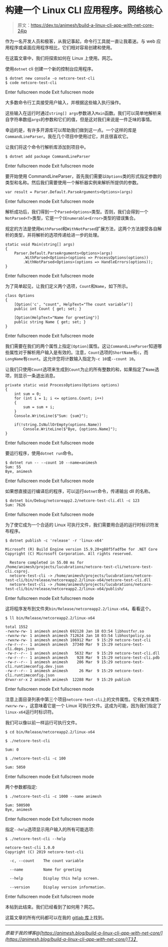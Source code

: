 # 构建一个 Linux CLI 应用程序。网络核心

> 原文：<https://dev.to/animesh/build-a-linux-cli-app-with-net-core-24jp>

作为一名开发人员和极客，从我记事起，命令行工具就一直让我着迷。与 web 应用程序或桌面应用程序相比，它们相对容易创建和使用。

在这篇文章中，我们将探索如何在 Linux 上使用。网芯。

使用`dotnet` cli 创建一个新的控制台应用程序。

```
$ dotnet new console -o netcore-test-cli
$ code netcore-test-cli 
```

Enter fullscreen mode Exit fullscreen mode

大多数命令行工具接受用户输入，并根据这些输入执行操作。

这些输入在运行时通过`string[] args`参数进入`Main`函数。我们可以简单地解析来自字符串数组`args`的参数和它们的值，但是这对我们来说是一件乏味的事情。

幸运的是，有许多开源库可以帮助我们做到这一点。一个这样的库是`CommandLineParser`。我在几个项目中使用过它，并且很喜欢它。

让我们将这个命令行解析库添加到项目中。

```
$ dotnet add package CommandLineParser 
```

Enter fullscreen mode Exit fullscreen mode

要开始使用 CommandLineParser，首先我们需要以`Options`类的形式指定参数的类型和名称。然后我们需要使用一个解析器实例来解析所提供的参数。

```
var result = Parser.Default.ParseArguments<Options>(args) 
```

Enter fullscreen mode Exit fullscreen mode

解析成功后，我们得到一个`Parsed<Options>`类型。否则，我们会得到一个`NotParsed<T>`类型，它是一个`IEnumerable<Error>`类型的错误集合。

规定的方法是使用`WithParsed`和`WithNotParsed`扩展方法，这两个方法接受各自解析的类型，并将解析的选项传递给进一步的处理。

```
static void Main(string[] args)
{
    Parser.Default.ParseArguments<Options>(args)
        .WithParsed<Options>(options => ProcessOptions(options))
        .WithNotParsed<Options>(options => HandleErrors(options));
} 
```

Enter fullscreen mode Exit fullscreen mode

为了简单起见，让我们定义两个选项，`Count`和`Name`，如下所示。

```
class Options
{
    [Option('c', "count", HelpText="The count variable")]
    public int Count { get; set; }

    [Option(HelpText="Name for greeting")]
    public string Name { get; set; }
} 
```

Enter fullscreen mode Exit fullscreen mode

我们需要在我们的两个属性上指定`[Option]`属性。这让`CommandLineParser`知道哪些属性对于解析用户输入是有效的。注意，`Count`选项的`ShortName`有`c`，而`LongName`有`count`。这允许您将计数输入指定为`-c 10`或`--count 10`。

让我们只使用`Count`选项来生成到`Count`为止的所有整数的和，如果指定了`Name`选项，则显示一条退出消息。

```
private static void ProcessOptions(Options options)
{
    int sum = 0;
    for (int i = 1; i <= options.Count; i++)
    {
        sum = sum + i;
    }
    Console.WriteLine($"Sum: {sum}");

    if(!string.IsNullOrEmpty(options.Name))
        Console.WriteLine($"Bye, {options.Name}");
} 
```

Enter fullscreen mode Exit fullscreen mode

要运行程序，使用`dotnet run`命令。

```
$ dotnet run -- --count 10 --name=animesh
Sum: 55
Bye, animesh 
```

Enter fullscreen mode Exit fullscreen mode

如果想直接运行编译后的程序，可以运行`dotnet`命令，传递输出 dll 的名称。

```
$ dotnet bin/Debug/netcoreapp2.2/netcore-test-cli.dll -c 123
Sum: 7626 
```

Enter fullscreen mode Exit fullscreen mode

为了使它成为一个合适的 Linux 可执行文件，我们需要用合适的运行时标识符发布程序。

```
$ dotnet publish -c 'release' -r 'linux-x64'

Microsoft (R) Build Engine version 15.9.20+g88f5fadfbe for .NET Core
Copyright (C) Microsoft Corporation. All rights reserved.

  Restore completed in 55.08 ms for /home/animesh/projects/lucubrations/netcore-test-cli/netcore-test-cli.csproj.
  netcore-test-cli -> /home/animesh/projects/lucubrations/netcore-test-cli/bin/release/netcoreapp2.2/linux-x64/netcore-test-cli.dll
  netcore-test-cli -> /home/animesh/projects/lucubrations/netcore-test-cli/bin/release/netcoreapp2.2/linux-x64/publish/ 
```

Enter fullscreen mode Exit fullscreen mode

这将程序发布到文件夹`bin/Release/netcoreapp2.2/linux-x64`。看看这个。

```
$ ll bin/Release/netcoreapp2.2/linux-x64

total 1552
-rwxrw-rw- 1 animesh animesh 692128 Jan 18 03:54 libhostfxr.so
-rwxrw-rw- 1 animesh animesh 712624 Jan 18 03:54 libhostpolicy.so
-rwxrw-rw- 1 animesh animesh 106912 Mar  9 15:29 netcore-test-cli
-rw-r--r-- 1 animesh animesh  37340 Mar  9 15:29 netcore-test-cli.deps.json
-rw-r--r-- 1 animesh animesh   5632 Mar  9 15:29 netcore-test-cli.dll
-rw-r--r-- 1 animesh animesh    928 Mar  9 15:29 netcore-test-cli.pdb
-rw-r--r-- 1 animesh animesh    206 Mar  9 15:29 netcore-test-cli.runtimeconfig.dev.json
-rw-r--r-- 1 animesh animesh     26 Mar  9 15:29 netcore-test-cli.runtimeconfig.json
drwxr-xr-x 2 animesh animesh  12288 Mar  9 15:29 publish 
```

Enter fullscreen mode Exit fullscreen mode

注意上面目录列表中第三个项目`netcore-test-cli`上的文件属性。它有文件属性`-rwxrw-rw-`，这意味着它是一个 Linux 可执行文件。这成为可能，因为我们指定了`linux-x64`运行时标识符。

我们可以像以前一样运行可执行文件。

```
$ cd bin/Release/netcoreapp2.2/linux-x64

$ ./netcore-test-cli 

Sum: 0

$ ./netcore-test-cli -c 100

Sum: 5050 
```

Enter fullscreen mode Exit fullscreen mode

两个参数都指定:

```
$ ./netcore-test-cli -c 1000 --name animesh

Sum: 500500
Bye, animesh 
```

Enter fullscreen mode Exit fullscreen mode

指定`--help`选项显示用户输入的所有可能选项:

```
$ ./netcore-test-cli --help

netcore-test-cli 1.0.0
Copyright (C) 2019 netcore-test-cli

  -c, --count    The count variable

  --name         Name for greeting

  --help         Display this help screen.

  --version      Display version information. 
```

Enter fullscreen mode Exit fullscreen mode

本帖到此结束。我们已经看到了如何用？网芯。

这篇文章的所有代码都可以在我的 [gitlab 库](https://gitlab.com/lucubrations/netcore-test-cli)上找到。

* * *

*原载于我的博客@[https://animesh.blog/build-a-linux-cli-app-with-net-core/](https://animesh.blog/build-a-linux-cli-app-with-net-core/)T3】*